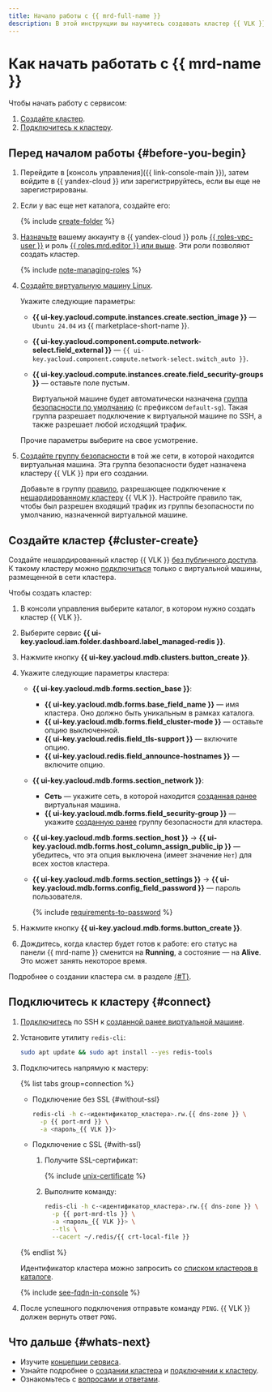 ```yaml
---
title: Начало работы с {{ mrd-full-name }}
description: В этой инструкции вы научитесь создавать кластер {{ VLK }} и подключаться к нему.
---
```


# Как начать работать с {{ mrd-name }}

Чтобы начать работу с сервисом:
1. [Создайте кластер](#cluster-create).
1. [Подключитесь к кластеру](#connect).


## Перед началом работы {#before-you-begin}

1. Перейдите в [консоль управления]({{ link-console-main }}), затем войдите в {{ yandex-cloud }} или зарегистрируйтесь, если вы еще не зарегистрированы.

1. Если у вас еще нет каталога, создайте его:

   {% include [create-folder](../_includes/create-folder.md) %}

1. [Назначьте](../iam/operations/roles/grant.md) вашему аккаунту в {{ yandex-cloud }} роль [{{ roles-vpc-user }}](../vpc/security/index.md#vpc-user) и роль [{{ roles.mrd.editor }} или выше](security/index.md#roles-list). Эти роли позволяют создать кластер.

    {% include [note-managing-roles](../_includes/mdb/note-managing-roles.md) %}

1. [Создайте виртуальную машину Linux](../compute/operations/vm-create/create-linux-vm.md#console_1).

    Укажите следующие параметры:

    * **{{ ui-key.yacloud.compute.instances.create.section_image }}** — `Ubuntu 24.04` из {{ marketplace-short-name }}.
    * **{{ ui-key.yacloud.component.compute.network-select.field_external }}** — `{{ ui-key.yacloud.component.compute.network-select.switch_auto }}`.
    * **{{ ui-key.yacloud.compute.instances.create.field_security-groups }}** — оставьте поле пустым.

        Виртуальной машине будет автоматически назначена [группа безопасности по умолчанию](../vpc/concepts/security-groups.md) (с префиксом `default-sg`). Такая группа разрешает подключение к виртуальной машине по SSH, а также разрешает любой исходящий трафик.

    Прочие параметры выберите на свое усмотрение.

1. [Создайте группу безопасности](../vpc/operations/security-group-create.md) в той же сети, в которой находится виртуальная машина. Эта группа безопасности будет назначена кластеру {{ VLK }} при его создании.

    Добавьте в группу [правило](./operations/connect/index.md#configuring-security-groups), разрешающее подключение к [нешардированному кластеру](./concepts/sharding.md) {{ VLK }}. Настройте правило так, чтобы был разрешен входящий трафик из группы безопасности по умолчанию, назначенной виртуальной машине.


## Создайте кластер {#cluster-create}


Создайте нешардированный кластер {{ VLK }} [без публичного доступа](./concepts/network.md#public-access-to-host). К такому кластеру можно [подключиться](#connect) только с виртуальной машины, размещенной в сети кластера.


Чтобы создать кластер:

1. В консоли управления выберите каталог, в котором нужно создать кластер {{ VLK }}.
1. Выберите сервис **{{ ui-key.yacloud.iam.folder.dashboard.label_managed-redis }}**.
1. Нажмите кнопку **{{ ui-key.yacloud.mdb.clusters.button_create }}**.
1. Укажите следующие параметры кластера:

    * **{{ ui-key.yacloud.mdb.forms.section_base }}**:

        * **{{ ui-key.yacloud.mdb.forms.base_field_name }}** — имя кластера. Оно должно быть уникальным в рамках каталога.
        * **{{ ui-key.yacloud.mdb.forms.field_cluster-mode }}** — оставьте опцию выключенной.
        * **{{ ui-key.yacloud.redis.field_tls-support }}** — включите опцию.
        * **{{ ui-key.yacloud.redis.field_announce-hostnames }}** — включите опцию.

    * **{{ ui-key.yacloud.mdb.forms.section_network }}**:

        * **Сеть** — укажите сеть, в которой находится [созданная ранее](#before-you-begin) виртуальная машина.
        * **{{ ui-key.yacloud.mdb.forms.field_security-group }}** — укажите [созданную ранее](#before-you-begin) группу безопасности для кластера.

    * **{{ ui-key.yacloud.mdb.forms.section_host }}** → **{{ ui-key.yacloud.mdb.forms.host_column_assign_public_ip }}** — убедитесь, что эта опция выключена (имеет значение `Нет`) для всех хостов кластера.

    * **{{ ui-key.yacloud.mdb.forms.section_settings }}** → **{{ ui-key.yacloud.mdb.forms.config_field_password }}** — пароль пользователя.

        {% include [requirements-to-password](../_includes/mdb/mrd/requirements-to-password.md) %}

1. Нажмите кнопку **{{ ui-key.yacloud.mdb.forms.button_create }}**.
1. Дождитесь, когда кластер будет готов к работе: его статус на панели {{ mrd-name }} сменится на **Running**, а состояние — на **Alive**. Это может занять некоторое время.

Подробнее о создании кластера см. в разделе [{#T}](./operations/cluster-create.md).

## Подключитесь к кластеру {#connect}

1. [Подключитесь](../compute/operations/vm-connect/ssh.md) по SSH к [созданной ранее виртуальной машине](#before-you-begin).

1. Установите утилиту `redis-cli`:

    ```bash
    sudo apt update && sudo apt install --yes redis-tools
    ```

1. Подключитесь напрямую к мастеру:

    {% list tabs group=connection %}

    - Подключение без SSL {#without-ssl}

        ```bash
        redis-cli -h c-<идентификатор_кластера>.rw.{{ dns-zone }} \
          -p {{ port-mrd }} \
          -a <пароль_{{ VLK }}>
        ```

    - Подключение с SSL {#with-ssl}

        1. Получите SSL-сертификат:

            {% include [unix-certificate](../_includes/mdb/mrd/unix-certificate.md) %}

        1. Выполните команду:

            ```bash
            redis-cli -h c-<идентификатор_кластера>.rw.{{ dns-zone }} \
              -p {{ port-mrd-tls }} \
              -a <пароль_{{ VLK }}> \
              --tls \
              --cacert ~/.redis/{{ crt-local-file }}
            ```

    {% endlist %}

    Идентификатор кластера можно запросить со [списком кластеров в каталоге](./operations/cluster-list.md#list-clusters).

    {% include [see-fqdn-in-console](../_includes/mdb/see-fqdn-in-console.md) %}

1. После успешного подключения отправьте команду `PING`. {{ VLK }} должен вернуть ответ `PONG`.

## Что дальше {#whats-next}

* Изучите [концепции сервиса](concepts/index.md).
* Узнайте подробнее о [создании кластера](operations/cluster-create.md) и [подключении к кластеру](operations/connect/index.md).
* Ознакомьтесь с [вопросами и ответами](qa/general.md).
